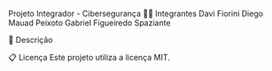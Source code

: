 Projeto Integrador - Cibersegurança
🧑‍🎓 Integrantes
Davi Fiorini
Diego Mauad Peixoto
Gabriel Figueiredo Spaziante

📝 Descrição


📋 Licença
Este projeto utiliza a licença MIT.
